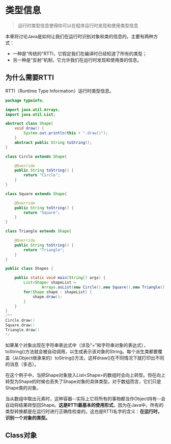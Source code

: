# 类型信息

> 运行时类型信息使得你可以在程序运行时发现和使用类型信息

本章将讨论Java是如何让我们在运行时识别对象和类的信息的。主要有两种方式：

- 一种是“传统的”RTTI，它假定我们在编译时已经知道了所有的类型；
- 另一种是“反射”机制，它允许我们在运行时发现和使用类的信息。

## 为什么需要RTTI

RTTI（Runtime Type Information）运行时类型信息。

```java
package typeinfo;

import java.util.Arrays;
import java.util.List;

abstract class Shape{
	void draw() {
		System.out.println(this + ".draw()");
	}
	abstract public String toString();
}

class Circle extends Shape{

	@Override
	public String toString() {
		return "Circle";
	}
}

class Square extends Shape{

	@Override
	public String toString() {
		return "Square";
	}
}

class Triangle extends Shape{

	@Override
	public String toString() {
		return "Triangle";
	}
}

public class Shapes {

	public static void main(String[] args) {
		List<Shape> shapeList = 
				Arrays.asList(new Circle(),new Square(),new Triangle());
		for(Shape shape : shapeList) {
			shape.draw();
		}
	}
}
/**
Circle.draw()
Square.draw()
Triangle.draw()
*/
```

如果某个对象出现在字符串表达式中（涉及“+”和字符串对象的表达式），toString()方法就会被自动调用，以生成表示该对象的String。每个派生类都要覆盖（从Object继承来的）toString()方法，这样draw()在不同情况下就打印出不同的消息（多态）。

在这个例子中，当把Shape对象放入List\<Shape\>的数组时会向上转型。但在向上转型为Shape的时候也丢失了Shape对象的具体类型。对于数组而言，它们只是Shape类的对象。

当从数组中取出元素时，这种容器--实际上它将所有的事物都当作Object持有--会自动将结果转型回Shape。**这是RTTI最基本的使用形式**，因为在Java中，所有的类型转换都是在运行时进行正确性检查的。这也是RTTI名字的含义：**在运行时，识别一个对象的类型。**

## Class对象

